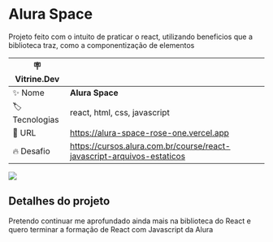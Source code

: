 # Alura Space

Projeto feito com o intuito de praticar o react, utilizando beneficios que a biblioteca traz, como a componentização de elementos

| :placard: Vitrine.Dev |     |
| -------------  | --- |
| :sparkles: Nome        | **Alura Space**
| :label: Tecnologias | react, html, css, javascript
| :rocket: URL         | https://alura-space-rose-one.vercel.app
| :fire: Desafio     | https://cursos.alura.com.br/course/react-javascript-arquivos-estaticos

<!-- Inserir imagem com a #vitrinedev ao final do link -->
![](https://i.im.ge/2023/02/07/a0eugc.Alura-Space.png#vitrinedev)

## Detalhes do projeto

Pretendo continuar me aprofundado ainda mais na biblioteca do React e quero terminar a formação de React com Javascript da Alura
